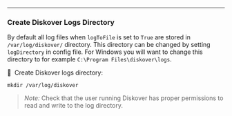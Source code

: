 
___
### Create Diskover Logs Directory

By default all log files when `logToFile` is set to `True` are stored in `/var/log/diskover/` directory. This directory can be changed by setting `logDirectory` in config file. For Windows you will want to change this directory to for example `C:\Program Files\diskover\logs`.

🔴 &nbsp;Create Diskover logs directory:
```
mkdir /var/log/diskover
```
> _Note:_ Check that the user running Diskover has proper permissions to read and write to the log directory.
